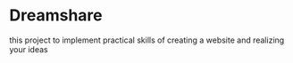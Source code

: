 # Dreamshare

this project to implement practical skills of creating a website and realizing your ideas
